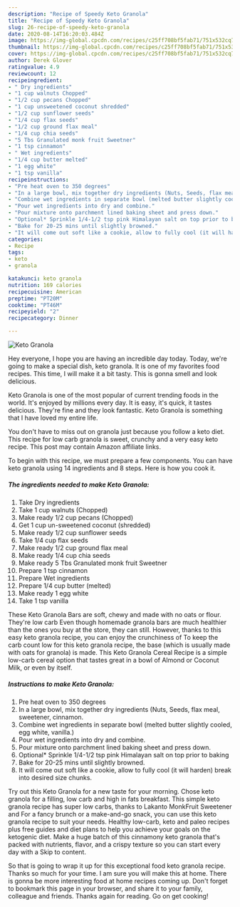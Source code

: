 ```yaml
---
description: "Recipe of Speedy Keto Granola"
title: "Recipe of Speedy Keto Granola"
slug: 26-recipe-of-speedy-keto-granola
date: 2020-08-14T16:20:03.484Z
image: https://img-global.cpcdn.com/recipes/c25ff708bf5fab71/751x532cq70/keto-granola-recipe-main-photo.jpg
thumbnail: https://img-global.cpcdn.com/recipes/c25ff708bf5fab71/751x532cq70/keto-granola-recipe-main-photo.jpg
cover: https://img-global.cpcdn.com/recipes/c25ff708bf5fab71/751x532cq70/keto-granola-recipe-main-photo.jpg
author: Derek Glover
ratingvalue: 4.9
reviewcount: 12
recipeingredient:
- " Dry ingredients"
- "1 cup walnuts Chopped"
- "1/2 cup pecans Chopped"
- "1 cup unsweetened coconut shredded"
- "1/2 cup sunflower seeds"
- "1/4 cup flax seeds"
- "1/2 cup ground flax meal"
- "1/4 cup chia seeds"
- "5 Tbs Granulated monk fruit Sweetner"
- "1 tsp cinnamon"
- " Wet ingredients"
- "1/4 cup butter melted"
- "1 egg white"
- "1 tsp vanilla"
recipeinstructions:
- "Pre heat oven to 350 degrees"
- "In a large bowl, mix together dry ingredients (Nuts, Seeds, flax meal, sweetener, cinnamon."
- "Combine wet ingredients in separate bowl (melted butter slightly cooled, egg white, vanilla.)"
- "Pour wet ingredients into dry and combine."
- "Pour mixture onto parchment lined baking sheet and press down."
- "Optional* Sprinkle 1/4-1/2 tsp pink Himalayan salt on top prior to baking"
- "Bake for 20-25 mins until slightly browned."
- "It will come out soft like a cookie, allow to fully cool (it will harden) break into desired size chunks."
categories:
- Recipe
tags:
- keto
- granola

katakunci: keto granola 
nutrition: 169 calories
recipecuisine: American
preptime: "PT20M"
cooktime: "PT46M"
recipeyield: "2"
recipecategory: Dinner

---
```



![Keto Granola](https://img-global.cpcdn.com/recipes/c25ff708bf5fab71/751x532cq70/keto-granola-recipe-main-photo.jpg)

Hey everyone, I hope you are having an incredible day today. Today, we're going to make a special dish, keto granola. It is one of my favorites food recipes. This time, I will make it a bit tasty. This is gonna smell and look delicious.

Keto Granola is one of the most popular of current trending foods in the world. It's enjoyed by millions every day. It is easy, it's quick, it tastes delicious. They're fine and they look fantastic. Keto Granola is something that I have loved my entire life.

You don&#39;t have to miss out on granola just because you follow a keto diet. This recipe for low carb granola is sweet, crunchy and a very easy keto recipe. This post may contain Amazon affiliate links.


To begin with this recipe, we must prepare a few components. You can have keto granola using 14 ingredients and 8 steps. Here is how you cook it.

<!--inarticleads1-->

##### The ingredients needed to make Keto Granola:

1. Take  Dry ingredients
1. Take 1 cup walnuts (Chopped)
1. Make ready 1/2 cup pecans (Chopped)
1. Get 1 cup un-sweetened coconut (shredded)
1. Make ready 1/2 cup sunflower seeds
1. Take 1/4 cup flax seeds
1. Make ready 1/2 cup ground flax meal
1. Make ready 1/4 cup chia seeds
1. Make ready 5 Tbs Granulated monk fruit Sweetner
1. Prepare 1 tsp cinnamon
1. Prepare  Wet ingredients
1. Prepare 1/4 cup butter (melted)
1. Make ready 1 egg white
1. Take 1 tsp vanilla


These Keto Granola Bars are soft, chewy and made with no oats or flour. They&#39;re low carb Even though homemade granola bars are much healthier than the ones you buy at the store, they can still. However, thanks to this easy keto granola recipe, you can enjoy the crunchiness of To keep the carb count low for this keto granola recipe, the base (which is usually made with oats for granola) is made. This Keto Granola Cereal Recipe is a simple low-carb cereal option that tastes great in a bowl of Almond or Coconut Milk, or even by itself. 

<!--inarticleads2-->

##### Instructions to make Keto Granola:

1. Pre heat oven to 350 degrees
1. In a large bowl, mix together dry ingredients (Nuts, Seeds, flax meal, sweetener, cinnamon.
1. Combine wet ingredients in separate bowl (melted butter slightly cooled, egg white, vanilla.)
1. Pour wet ingredients into dry and combine.
1. Pour mixture onto parchment lined baking sheet and press down.
1. Optional* Sprinkle 1/4-1/2 tsp pink Himalayan salt on top prior to baking
1. Bake for 20-25 mins until slightly browned.
1. It will come out soft like a cookie, allow to fully cool (it will harden) break into desired size chunks.


Try out this Keto Granola for a new taste for your morning. Chose keto granola for a filling, low carb and high in fats breakfast. This simple keto granola recipe has super low carbs, thanks to Lakanto MonkFruit Sweetener and For a fancy brunch or a make-and-go snack, you can use this keto granola recipe to suit your needs. Healthy low-carb, keto and paleo recipes plus free guides and diet plans to help you achieve your goals on the ketogenic diet. Make a huge batch of this cinnamony keto granola that&#39;s packed with nutrients, flavor, and a crispy texture so you can start every day with a Skip to content. 

So that is going to wrap it up for this exceptional food keto granola recipe. Thanks so much for your time. I am sure you will make this at home. There is gonna be more interesting food at home recipes coming up. Don't forget to bookmark this page in your browser, and share it to your family, colleague and friends. Thanks again for reading. Go on get cooking!
